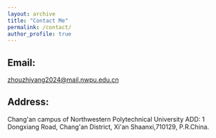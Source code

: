```yaml
---
layout: archive
title: "Contact Me"
permalink: /contact/
author_profile: true
---
```


## Email:
zhouzhiyang2024@mail.nwpu.edu.cn

## Address:
Chang'an campus of Northwestern Polytechnical University ADD: 1 Dongxiang Road, Chang'an District, Xi'an Shaanxi,710129, P.R.China.
